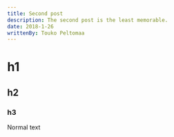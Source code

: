 ```yaml
---
title: Second post
description: The second post is the least memorable.
date: 2018-1-26
writtenBy: Touko Peltomaa
---
```


# h1
## h2
### h3

Normal text
